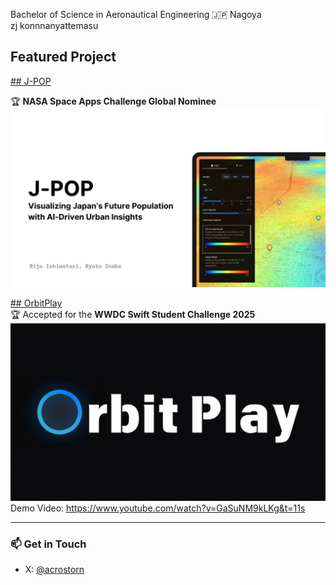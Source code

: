 Bachelor of Science in Aeronautical Engineering 🇯🇵 Nagoya  
zj konnnanyattemasu

## Featured Project

[## J-POP](https://github.com/acrostorn/J-POP)  

🏆 **NASA Space Apps Challenge Global Nominee**  
![J-POP](https://github.com/acrostorn/J-POP/raw/main/images/Thumbnail.jpg)  

[## OrbitPlay](https://github.com/acrostorn/OrbitPlay)  
🏆 Accepted for the **WWDC Swift Student Challenge 2025**  
![OrbitPlay](https://github.com/acrostorn/OrbitPlay/blob/main/Image/icon.png?raw=true)  
Demo Video: https://www.youtube.com/watch?v=GaSuNM9kLKg&t=11s  

---

### 📫 Get in Touch

- X: [@acrostorn](https://x.com/acrostorn?s=21)  

